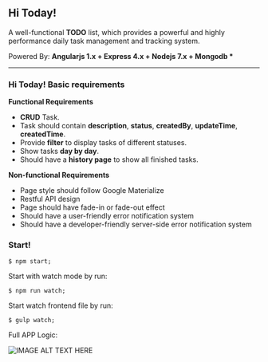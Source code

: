## Hi Today!

A well-functional __TODO__ list, which provides a powerful and highly performance daily task management and tracking system.

Powered By: __Angularjs 1.x + Express 4.x + Nodejs 7.x + Mongodb *__

___

### Hi Today! Basic requirements

**Functional Requirements**
>
* __CRUD__ Task.
* Task should contain __description__, __status__, __createdBy__, __updateTime__, __createdTime__.
* Provide __filter__ to display tasks of different statuses.
* Show tasks __day by day__.
* Should have a __history page__ to show all finished tasks.


**Non-functional Requirements**
>
* Page style should follow Google Materialize
* Restful API design
* Page should have fade-in or fade-out effect
* Should have a user-friendly error notification system
* Should have a developer-friendly server-side error notification system

### Start!

```
$ npm start;
```

Start with watch mode by run:

```
$ npm run watch;
```

Start watch frontend file by run:

```
$ gulp watch;
```

Full APP Logic:

![IMAGE ALT TEXT HERE](https://cask.scotch.io/2013/11/mean.jpg)